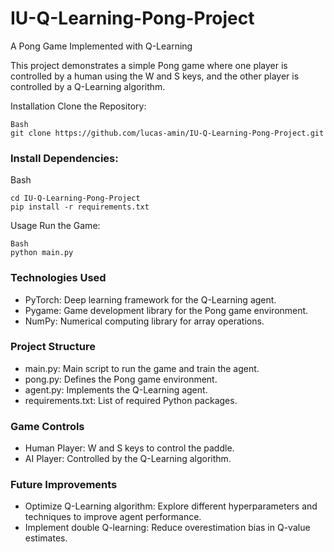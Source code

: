 # IU-Q-Learning-Pong-Project


A Pong Game Implemented with Q-Learning

This project demonstrates a simple Pong game where one player is controlled by a human using the W and S keys, and the other player is controlled by a Q-Learning algorithm.

Installation
Clone the Repository:

```
Bash
git clone https://github.com/lucas-amin/IU-Q-Learning-Pong-Project.git
```

### Install Dependencies:

Bash
```
cd IU-Q-Learning-Pong-Project
pip install -r requirements.txt
```

Usage
Run the Game:
```
Bash
python main.py
```

### Technologies Used

* PyTorch: Deep learning framework for the Q-Learning agent.
* Pygame: Game development library for the Pong game environment.
* NumPy: Numerical computing library for array operations.

### Project Structure

* main.py: Main script to run the game and train the agent.
* pong.py: Defines the Pong game environment.
* agent.py: Implements the Q-Learning agent.
* requirements.txt: List of required Python packages.

### Game Controls
* Human Player: W and S keys to control the paddle.
* AI Player: Controlled by the Q-Learning algorithm.

### Future Improvements
* Optimize Q-Learning algorithm: Explore different hyperparameters and techniques to improve agent performance.
* Implement double Q-learning: Reduce overestimation bias in Q-value estimates.
